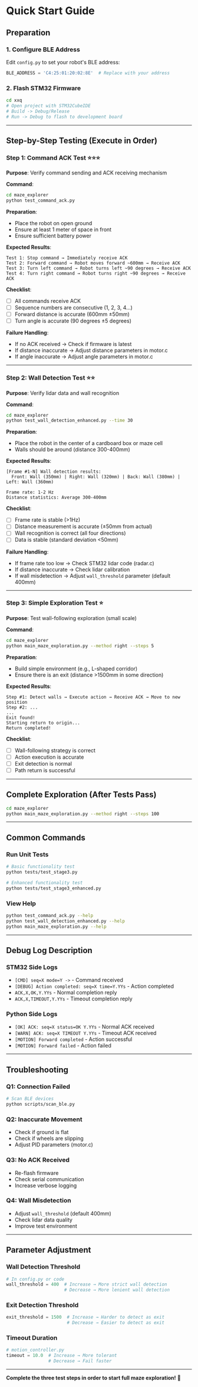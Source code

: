 # Quick Start Guide

## Preparation

### 1. Configure BLE Address
Edit `config.py` to set your robot's BLE address:
```python
BLE_ADDRESS = 'C4:25:01:20:02:8E'  # Replace with your address
```

### 2. Flash STM32 Firmware
```bash
cd xxq
# Open project with STM32CubeIDE
# Build -> Debug/Release
# Run -> Debug to flash to development board
```

---

## Step-by-Step Testing (Execute in Order)

### Step 1: Command ACK Test ⭐⭐⭐

**Purpose**: Verify command sending and ACK receiving mechanism

**Command**:
```bash
cd maze_explorer
python test_command_ack.py
```

**Preparation**:
- Place the robot on open ground
- Ensure at least 1 meter of space in front
- Ensure sufficient battery power

**Expected Results**:
```
Test 1: Stop command → Immediately receive ACK
Test 2: Forward command → Robot moves forward ~600mm → Receive ACK
Test 3: Turn left command → Robot turns left ~90 degrees → Receive ACK
Test 4: Turn right command → Robot turns right ~90 degrees → Receive ACK
```

**Checklist**:
- [ ] All commands receive ACK
- [ ] Sequence numbers are consecutive (1, 2, 3, 4...)
- [ ] Forward distance is accurate (600mm ±50mm)
- [ ] Turn angle is accurate (90 degrees ±5 degrees)

**Failure Handling**:
- If no ACK received → Check if firmware is latest
- If distance inaccurate → Adjust distance parameters in motor.c
- If angle inaccurate → Adjust angle parameters in motor.c

---

### Step 2: Wall Detection Test ⭐⭐

**Purpose**: Verify lidar data and wall recognition

**Command**:
```bash
cd maze_explorer
python test_wall_detection_enhanced.py --time 30
```

**Preparation**:
- Place the robot in the center of a cardboard box or maze cell
- Walls should be around (distance 300-400mm)

**Expected Results**:
```
[Frame #1-N] Wall detection results:
  Front: Wall (350mm) | Right: Wall (320mm) | Back: Wall (380mm) | Left: Wall (360mm)

Frame rate: 1-2 Hz
Distance statistics: Average 300-400mm
```

**Checklist**:
- [ ] Frame rate is stable (>1Hz)
- [ ] Distance measurement is accurate (±50mm from actual)
- [ ] Wall recognition is correct (all four directions)
- [ ] Data is stable (standard deviation <50mm)

**Failure Handling**:
- If frame rate too low → Check STM32 lidar code (radar.c)
- If distance inaccurate → Check lidar calibration
- If wall misdetection → Adjust `wall_threshold` parameter (default 400mm)

---

### Step 3: Simple Exploration Test ⭐

**Purpose**: Test wall-following exploration (small scale)

**Command**:
```bash
cd maze_explorer
python main_maze_exploration.py --method right --steps 5
```

**Preparation**:
- Build simple environment (e.g., L-shaped corridor)
- Ensure there is an exit (distance >1500mm in some direction)

**Expected Results**:
```
Step #1: Detect walls → Execute action → Receive ACK → Move to new position
Step #2: ...
...
Exit found!
Starting return to origin...
Return completed!
```

**Checklist**:
- [ ] Wall-following strategy is correct
- [ ] Action execution is accurate
- [ ] Exit detection is normal
- [ ] Path return is successful

---

## Complete Exploration (After Tests Pass)

```bash
cd maze_explorer
python main_maze_exploration.py --method right --steps 100
```

---

## Common Commands

### Run Unit Tests
```bash
# Basic functionality test
python tests/test_stage3.py

# Enhanced functionality test
python tests/test_stage3_enhanced.py
```

### View Help
```bash
python test_command_ack.py --help
python test_wall_detection_enhanced.py --help
python main_maze_exploration.py --help
```

---

## Debug Log Description

### STM32 Side Logs
- `[CMD] seq=X mode=Y ->` - Command received
- `[DEBUG] Action completed: seq=X time=Y.YYs` - Action completed
- `ACK,X,OK,Y.YYs` - Normal completion reply
- `ACK,X,TIMEOUT,Y.YYs` - Timeout completion reply

### Python Side Logs
- `[OK] ACK: seq=X status=OK Y.YYs` - Normal ACK received
- `[WARN] ACK: seq=X TIMEOUT Y.YYs` - Timeout ACK received
- `[MOTION] Forward completed` - Action successful
- `[MOTION] Forward failed` - Action failed

---

## Troubleshooting

### Q1: Connection Failed
```bash
# Scan BLE devices
python scripts/scan_ble.py
```

### Q2: Inaccurate Movement
- Check if ground is flat
- Check if wheels are slipping
- Adjust PID parameters (motor.c)

### Q3: No ACK Received
- Re-flash firmware
- Check serial communication
- Increase verbose logging

### Q4: Wall Misdetection
- Adjust `wall_threshold` (default 400mm)
- Check lidar data quality
- Improve test environment

---

## Parameter Adjustment

### Wall Detection Threshold
```python
# In config.py or code
wall_threshold = 400  # Increase → More strict wall detection
                      # Decrease → More lenient wall detection
```

### Exit Detection Threshold
```python
exit_threshold = 1500  # Increase → Harder to detect as exit
                       # Decrease → Easier to detect as exit
```

### Timeout Duration
```python
# motion_controller.py
timeout = 10.0  # Increase → More tolerant
                # Decrease → Fail faster
```

---

**Complete the three test steps in order to start full maze exploration!** 🎯

